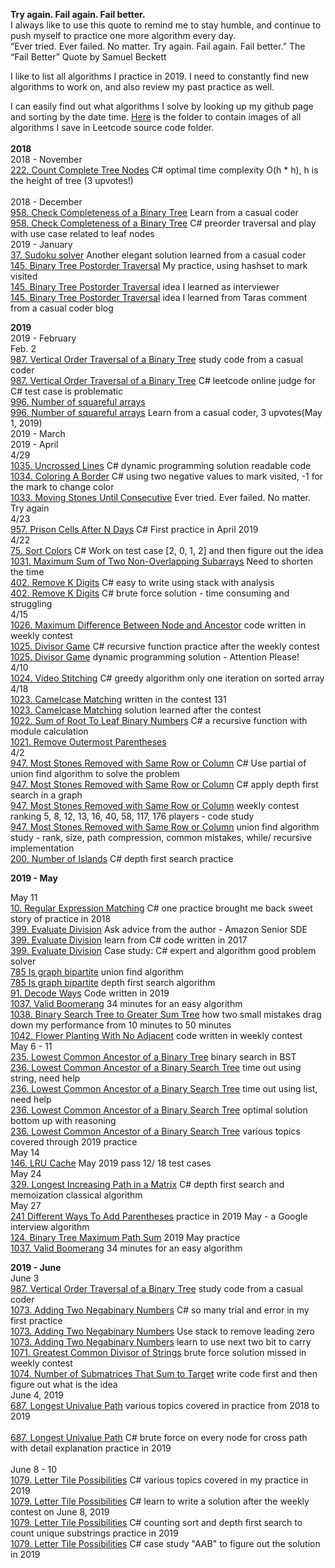 **Try again. Fail again. Fail better.**<br>
I always like to use this quote to remind me to stay humble, and continue to push myself to practice one more algorithm every day. <br>
“Ever tried. Ever failed. No matter. Try again. Fail again. Fail better.” The “Fail Better” Quote by Samuel Beckett<br>

I like to list all algorithms I practice in 2019. I need to constantly find new algorithms to work on, and also review my past practice as well. 

I can easily find out what algorithms I solve by looking up my github page and sorting by the date time. [Here](https://github.com/jianminchen/Leetcode_Julia/tree/master/Leetcode%20discussion/2019) is the folder to contain images of all algorithms I save in Leetcode source code folder.<br><br>
**2018** <br>
2018 - November <br>
[222. Count Complete Tree Nodes](https://leetcode.com/problems/count-complete-tree-nodes/discuss/191290/C-optimal-time-complexity-O(h-*-h)-h-is-the-height-of-tree) C# optimal time complexity O(h * h), h is the height of tree (3 upvotes!)<br><br>
2018 - December <br>
[958. Check Completeness of a Binary Tree](https://leetcode.com/problems/check-completeness-of-a-binary-tree/discuss/207326/C-Give-node-an-index-based-on-parent-index-and-use-the-sum-to-check-completeness) Learn from a casual coder<br>
[958. Check Completeness of a Binary Tree](https://leetcode.com/problems/check-completeness-of-a-binary-tree/discuss/206186/C-preorder-traversal-and-play-with-use-case-related-to-leaf-nodes) C# preorder traversal and play with use case related to leaf nodes<br>
2019 - January <br>
[37. Sudoku solver](https://leetcode.com/problems/sudoku-solver/discuss/217272/C-One-more-elegant-solution) Another elegant solution learned from a casual coder<br>
[145. Binary Tree Postorder Traversal](https://leetcode.com/problems/binary-tree-postorder-traversal/discuss/201561/C-using-stack-to-maintain-the-order-and-brute-force-each-node-as-the-root-node) My practice, using hashset to mark visited<br>
[145. Binary Tree Postorder Traversal](https://leetcode.com/problems/binary-tree-postorder-traversal/discuss/203070/Python-find-first-node-in-the-post-order-and-then-make-it-repeatable) idea I learned as interviewer<br>
[145. Binary Tree Postorder Traversal](https://leetcode.com/problems/binary-tree-postorder-traversal/discuss/219630/C-Road-to-master-this-tree-algorithm) idea I learned from Taras comment from a casual coder blog<br>

**2019** <br>
2019 - February <br>
Feb. 2 <br>
[987. Vertical Order Traversal of a Binary Tree](https://leetcode.com/problems/vertical-order-traversal-of-a-binary-tree/discuss/304946/C-SortDictionary-SortedList-SortedSet-all-are-used-in-one-solution) study code from a casual coder<br>
[987. Vertical Order Traversal of a Binary Tree](https://leetcode.com/problems/vertical-order-traversal-of-a-binary-tree/discuss/231134/C-leetcode-online-judge-for-C-test-case-is-problematic) C# leetcode online judge for C# test case is problematic<br>
[996. Number of squareful arrays](https://leetcode.com/problems/number-of-squareful-arrays/discuss/244279/C-backtracking-and-depth-first-search)<br>
[996. Number of squareful arrays](https://leetcode.com/problems/number-of-squareful-arrays/discuss/245490/C-depth-first-search-and-back-tracking-with-explanation) Learn from a casual coder, 3 upvotes(May 1, 2019)<br>
2019 - March <br>
2019 - April <br>
4/29<br>
[1035. Uncrossed Lines](https://leetcode.com/problems/uncrossed-lines/discuss/282915/C-dynamic-programming-solution-readable-code) C# dynamic programming solution readable code<br>
[1034. Coloring A Border](https://leetcode.com/problems/coloring-a-border/discuss/282950/C-using-two-negative-values-to-mark-visited-1-for-the-mark-to-change-color) C# using two negative values to mark visited, -1 for the mark to change color<br>
[1033. Moving Stones Until Consecutive](https://leetcode.com/problems/moving-stones-until-consecutive/discuss/282955/C-it-is-hard-to-understand-the-problem) Ever tried. Ever failed. No matter. Try again<br>
4/23<br>
[957. Prison Cells After N Days](https://leetcode.com/problems/prison-cells-after-n-days/discuss/301138/C-First-practice-in-April-2019)  C# First practice in April 2019<br>
4/22<br>
[75. Sort Colors](https://leetcode.com/problems/sort-colors/discuss/278391/C-Work-on-test-case-2-0-1-2-and-then-figure-out-the-idea) C# Work on test case [2, 0, 1, 2] and then figure out the idea<br>
[1031. Maximum Sum of Two Non-Overlapping Subarrays](https://leetcode.com/problems/maximum-sum-of-two-non-overlapping-subarrays/discuss/301133/C-Need-to-figure-out-how-to-write-more-efficient-code-less-time) Need to shorten the time<br>
[402. Remove K Digits](https://leetcode.com/problems/remove-k-digits/discuss/279635/C-easy-to-write-using-stack) C# easy to write using stack with analysis<br>
[402. Remove K Digits](https://leetcode.com/problems/remove-k-digits/discuss/279637/C-brute-force-solution-time-consuming-and-struggling) C# brute force solution - time consuming and struggling<br>
4/15<br>
[1026. Maximum Difference Between Node and Ancestor](https://leetcode.com/problems/maximum-difference-between-node-and-ancestor/discuss/301059/C-recursive-solution-written-in-the-weekly-contest) code written in weekly contest<br>
[1025. Divisor Game](https://leetcode.com/problems/divisor-game/discuss/301116/C-recursive-function-practice-after-the-weekly-contest)  C# recursive function practice after the weekly contest<br>
[1025. Divisor Game](https://leetcode.com/problems/divisor-game/discuss/301120/C-dynamic-programming-solution-learned-in-April-2019)  dynamic programming solution - Attention Please!<br>
4/10<br>
[1024. Video Stitching](https://leetcode.com/problems/video-stitching/discuss/272976/C-greedy-algorithm-only-one-iteration-on-sorted-array) C# greedy algorithm only one iteration on sorted array<br>
4/18<br>
[1023. Camelcase Matching](https://leetcode.com/problems/camelcase-matching/discuss/301145/C-My-practice-written-in-weekly-contest-131) written in the contest 131<br>
[1023. Camelcase Matching](https://leetcode.com/problems/camelcase-matching/discuss/301169/C-practice-review-after-the-contest) solution learned after the contest<br>
[1022. Sum of Root To Leaf Binary Numbers](https://leetcode.com/problems/sum-of-root-to-leaf-binary-numbers/discuss/301053/C-a-recursive-function-with-module-calculation) C# a recursive function with module calculation<br>
[1021. Remove Outermost Parentheses]()<br>
4/2<br>
[947. Most Stones Removed with Same Row or Column](https://leetcode.com/problems/most-stones-removed-with-same-row-or-column/discuss/267666/C-Use-partial-of-union-find-algorithm-to-solve-the-problem) C# Use partial of union find algorithm to solve the problem<br>
[947. Most Stones Removed with Same Row or Column](https://leetcode.com/problems/most-stones-removed-with-same-row-or-column/discuss/267677/C-apply-depth-first-search-in-a-graph) C# apply depth first search in a graph<br>
[947. Most Stones Removed with Same Row or Column](https://github.com/jianminchen/Leetcode_Julia/tree/master/By%20Algorithms/Leetcode%20947%20Remove%20stones) weekly contest ranking 5, 8, 12, 13, 16, 40, 58, 117, 176 players - code study<br>
[947. Most Stones Removed with Same Row or Column](https://github.com/jianminchen/Leetcode_Julia/tree/master/By%20Algorithms/Leetcode%20947%20Remove%20stones/union%20find) union find algorithm study - rank, size, path compression, common mistakes, while/ recursive implementation<br>
[200. Number of Islands](https://leetcode.com/problems/number-of-islands/discuss/301038/C-depth-first-search-practice) C# depth first search practice<br>

**2019 - May** <br>

May 11 <br>
[10. Regular Expression Matching](https://leetcode.com/problems/regular-expression-matching/discuss/290696/C-one-practice-brought-me-back-sweet-story-of-practice-in-2018) C# one practice brought me back sweet story of practice in 2018<br>
[399. Evaluate Division](https://leetcode.com/problems/evaluate-division/discuss/88231/C-recursive-undirected-graph-DFS-with-backtracking-use-map-of-maps) Ask advice from the author - Amazon Senior SDE<br>
[399. Evaluate Division](https://leetcode.com/problems/evaluate-division/discuss/298514/C-apply-depth-first-search-and-also-backtracking-technique) learn from C# code written in 2017<br>
[399. Evaluate Division](http://juliachencoding.blogspot.com/2019/05/case-study-c-expert-and-algorithm-good.html) Case study: C# expert and algorithm good problem solver<br>
[785 Is graph bipartite](https://leetcode.com/problems/is-graph-bipartite/discuss/296637/C-union-find-algorithm-approach-with-detail-thinking-process) union find algorithm<br>
[785 Is graph bipartite](https://leetcode.com/problems/is-graph-bipartite/discuss/296630/C-depth-first-search-with-explanation) depth first search algorithm<br>
[91. Decode Ways](https://leetcode.com/problems/decode-ways/discuss/285424/C-dynamic-programming-one-more-practice) Code written in 2019<br>
[1037. Valid Boomerang](https://leetcode.com/problems/valid-boomerang/discuss/288663/C-It-took-me-34-minutes-three-submissions-in-weekly-contest) 34 minutes for an easy algorithm<br>
[1038. Binary Search Tree to Greater Sum Tree](https://leetcode.com/problems/binary-search-tree-to-greater-sum-tree/discuss/287084/C-how-two-small-mistakes-drag-down-my-performance-from-10-minutes-to-50-minutes) how two small mistakes drag down my performance from 10 minutes to 50 minutes<br>
[1042. Flower Planting With No Adjacent](https://leetcode.com/problems/flower-planting-with-no-adjacent/discuss/301027/c-Good-practice-using-Hashset) code written in weekly contest<br>
May 6 - 11<br>
[235. Lowest Common Ancestor of a Binary Tree](https://leetcode.com/problems/lowest-common-ancestor-of-a-binary-search-tree/discuss/288334/C-binary-search-O(logN)-algorithm) binary search in BST<br>
[236. Lowest Common Ancestor of a Binary Search Tree](https://leetcode.com/problems/lowest-common-ancestor-of-a-binary-tree/discuss/288289/C-time-out-need-help-using-string-preorder-traversal) time out using string, need help<br>
[236. Lowest Common Ancestor of a Binary Search Tree](https://leetcode.com/problems/lowest-common-ancestor-of-a-binary-tree/discuss/288284/C-time-out-need-help-using-List-preorder-traversal) time out using list, need help<br>
[236. Lowest Common Ancestor of a Binary Search Tree](https://leetcode.com/problems/lowest-common-ancestor-of-a-binary-tree/discuss/288320/C-Work-on-the-algorithm-in-mock-interview) optimal solution bottom up with reasoning<br>
[236. Lowest Common Ancestor of a Binary Search Tree](https://leetcode.com/problems/lowest-common-ancestor-of-a-binary-tree/discuss/290650/C-various-topics-covered-through-2019-practice) various topics covered through 2019 practice<br>
May 14 <br>
[146. LRU Cache](https://leetcode.com/problems/lru-cache/discuss/301109/C-Double-Linked-List-and-HashMap-practice-1218-test-case-passed-May-2019) May 2019 pass 12/ 18 test cases<br>
May 24 <br>
[329. Longest Increasing Path in a Matrix](https://leetcode.com/problems/longest-increasing-path-in-a-matrix/discuss/298133/C-depth-first-search-and-memoization-classical-algorithm) C# depth first search and memoization classical algorithm<br>
May 27 <br>
[241 Different Ways To Add Parentheses](https://leetcode.com/problems/different-ways-to-add-parentheses/discuss/300481/C-brute-force-solution-with-memoization-practice-in-2019) practice in 2019 May - a Google interview algorithm<br>
[124. Binary Tree Maximum Path Sum](https://leetcode.com/problems/binary-tree-maximum-path-sum/discuss/300609/C-post-order-traversal-and-then-design-a-recursive-function-to-return-root-to-leaf-path-max-value) 2019 May practice<br>
[1037. Valid Boomerang](https://leetcode.com/problems/valid-boomerang/discuss/288663/C-It-took-me-34-minutes-three-submissions-in-weekly-contest) 34 minutes for an easy algorithm<br>

**2019 - June** <br>
June 3 <br>
[987. Vertical Order Traversal of a Binary Tree](https://leetcode.com/problems/vertical-order-traversal-of-a-binary-tree/discuss/304946/C-SortDictionary-SortedList-SortedSet-all-are-used-in-one-solution) study code from a casual coder<br>
[1073. Adding Two Negabinary Numbers](https://leetcode.com/problems/adding-two-negabinary-numbers/discuss/305019/C-so-many-trial-and-error-in-my-first-practice) C# so many trial and error in my first practice<br>
[1073. Adding Two Negabinary Numbers](https://leetcode.com/problems/adding-two-negabinary-numbers/discuss/305079/C-minor-change-using-stack-second-practice-in-2019) Use stack to remove leading zero <br>
[1073. Adding Two Negabinary Numbers](https://leetcode.com/problems/adding-two-negabinary-numbers/discuss/305095/C-Using-stack-and-a-while-loop-to-reduce-sum-to-0-or-1-with-carries) learn to use next two bit to carry<br>
[1071. Greatest Common Divisor of Strings](https://leetcode.com/problems/greatest-common-divisor-of-strings/discuss/305337/C-Brute-force-solution) brute force solution missed in weekly contest<br>
[1074. Number of Submatrices That Sum to Target](https://leetcode.com/problems/number-of-submatrices-that-sum-to-target/discuss/305264/C-optimal-time-complexity-with-preprocessing-practice-in-2019) write code first and then figure out what is the idea<br>
June 4, 2019 <br>
[687. Longest Univalue Path](https://leetcode.com/problems/longest-univalue-path/discuss/305602/C-various-topics-covered-in-practice-from-2018-to-2019) various topics covered in practice from 2018 to 2019<br>   
[687. Longest Univalue Path](https://leetcode.com/problems/longest-univalue-path/discuss/165680/C-longest-path-cross-root) C# brute force on every node for cross path with detail explanation practice in 2019<br>  
June 8 - 10 <br>
[1079. Letter Tile Possibilities](https://leetcode.com/problems/letter-tile-possibilities/discuss/309054/C-various-topics-covered-in-my-practice-in-2019) C# various topics covered in my practice in 2019<br>
[1079. Letter Tile Possibilities](https://leetcode.com/problems/letter-tile-possibilities/discuss/308475/C-learn-to-write-a-solution-after-the-weekly-contest-on-June-8-2019) C# learn to write a solution after the weekly contest on June 8, 2019<br>
[1079. Letter Tile Possibilities](https://leetcode.com/problems/letter-tile-possibilities/discuss/308895/C-counting-sort-and-depth-first-search-to-count-unique-substrings-practice-in-2019) C# counting sort and depth first search to count unique substrings practice in 2019 <br>
[1079. Letter Tile Possibilities](https://leetcode.com/problems/letter-tile-possibilities/discuss/308882/C-case-study-%22AAB%22-to-figure-out-the-solution-in-2019) C# case study "AAB" to figure out the solution in 2019 <br>

